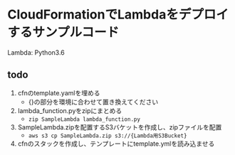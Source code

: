 # CloudFormationでLambdaをデプロイするサンプルコード

Lambda: Python3.6

## todo

1. cfnのtemplate.yamlを埋める
   - {}の部分を環境に合わせて置き換えてください
2. lambda_function.pyをzipにまとめる
    - `zip SampleLambda lambda_function.py`
3. SampleLambda.zipを配置するS3バケットを作成し、zipファイルを配置
    - `aws s3 cp SampleLambda.zip s3://{Lambda用S3Bucket}`
4. cfnのスタックを作成し、テンプレートにtemplate.ymlを読み込ませる